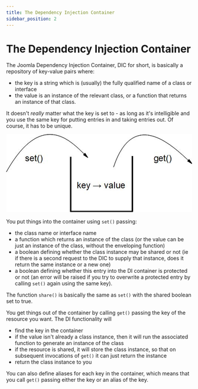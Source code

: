 ```yaml
---
title: The Dependency Injection Container
sidebar_position: 2
---
```

# The Dependency Injection Container
The Joomla Dependency Injection Container, DIC for short, is basically a repository of key-value pairs where: 
- the key is a string which is (usually) the fully qualified name of a class or interface 
- the value is an instance of the relevant class, or a function that returns an instance of that class.

It doesn't *really* matter what the key is set to - as long as it's intelligible and you use the same key for putting entries in and taking entries out. Of course, it has to be unique.

![DIC](_assets/dic.jpg "DIC")

You put things into the container using `set()` passing: 
- the class name or interface name 
- a function which returns an instance of the class (or the value can be just an instance of the class, without the enveloping function) 
- a boolean defining whether the class instance may be shared or not (ie if there is a second request to the DIC to supply that instance, does it return the same instance or a new one)
- a boolean defining whether this entry into the DI container is protected or not (an error will be raised if you try to overwrite a protected entry by calling `set()` again using the same key).

The function `share()` is basically the same as `set()` with the shared boolean set to true. 

You get things out of the container by calling `get()` passing the key of the resource you want. The DI functionality will 
- find the key in the container 
- if the value isn't already a class instance, then it will run the associated function to generate an instance of the class 
- if the resource is shared, it will store the class instance, so that on subsequent invocations of `get()` it can just return the instance 
- return the class instance to you

You can also define aliases for each key in the container, which means that you call `get()` passing either the key or an alias of the key. 